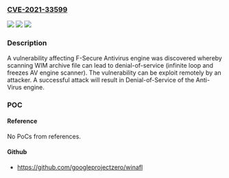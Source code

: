 ### [CVE-2021-33599](https://cve.mitre.org/cgi-bin/cvename.cgi?name=CVE-2021-33599)
![](https://img.shields.io/static/v1?label=Product&message=F-Secure%20endpoint%20protection%20products%20on%20Windows%20and%20Mac.%20F-Secure%20Linux%20Security%20(32-bit)%20%20F-Secure%20Linux%20Security%2064%20%20F-Secure%20Atlant%20%20F-Secure%20Cloud%20Protection%20for%20Salesforce&color=blue)
![](https://img.shields.io/static/v1?label=Version&message=%3D%20All%20Version%20%20&color=brighgreen)
![](https://img.shields.io/static/v1?label=Vulnerability&message=Denial%20of%20Service%20Vulnerability%20&color=brighgreen)

### Description

A vulnerability affecting F-Secure Antivirus engine was discovered whereby scanning WIM archive file can lead to denial-of-service (infinite loop and freezes AV engine scanner). The vulnerability can be exploit remotely by an attacker. A successful attack will result in Denial-of-Service of the Anti-Virus engine.

### POC

#### Reference
No PoCs from references.

#### Github
- https://github.com/googleprojectzero/winafl

